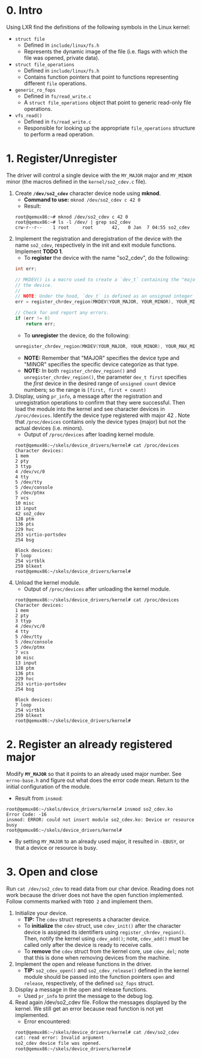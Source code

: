 # 0. Intro
Using LXR find the definitions of the following symbols in the Linux kernel:
- `struct file`
    - Defined in `include/linux/fs.h`
    - Represents the dynamic image of the file (i.e. flags with which the file was opened, private data).
- `struct file_operations`
    - Defined in `include/linux/fs.h`
    - Contains function pointers that point to functions representing different `file` operations.
- `generic_ro_fops`
    - Defined in `fs/read_write.c`
    - A `struct file_operations` object that point to generic read-only file operations.
- `vfs_read()`
    - Defined in `fs/read_write.c`
    - Responsible for looking up the appropriate `file_operations` structure to perform a read operation.

# 1. Register/Unregister
The driver will control a single device with the `MY_MAJOR` major and `MY_MINOR` minor (the macros defined in the `kernel/so2_cdev.c` file).
1. Create **`/dev/so2_cdev`** character device node using **mknod**.
    - **Command to use:** `mknod /dev/so2_cdev c 42 0`
    - Result:
    ```
    root@qemux86:~# mknod /dev/so2_cdev c 42 0
    root@qemux86:~# ls -l /dev/ | grep so2_cdev
    crw-r--r--    1 root     root       42,   0 Jan  7 04:55 so2_cdev
    ```
2. Implement the registration and deregistration of the device with the name `so2_cdev`, respectively in the init and exit module functions. Implement **TODO 1**.
    - To **register** the device with the name "so2_cdev", do the following:
    ``` C
    int err;

    // MKDEV() is a macro used to create a `dev_t` containing the "major" and "minor" of
    // the device.
    //
    // NOTE: Under the hood, `dev_t` is defined as an unsigned integer
    err = register_chrdev_region(MKDEV(YOUR_MAJOR, YOUR_MINOR), YOUR_MINOR_COUNT, "DEVICE NAME")
    
    // Check for and report any errors.
    if (err != 0)
        return err;
    ```
    - To **unregister** the device, do the following:
    ``` C
    unregister_chrdev_region(MKDEV(YOUR_MAJOR, YOUR_MINOR), YOUR_MAX_MINORS);
    ```
    - **NOTE:** Remember that "MAJOR" specifies the device type and "MINOR" specifies the specific device categorize as that type.
    - **NOTE:** In both `register_chrdev_region()` and `unregister_chrdev_region()`, the parameter `dev_t first` specifies the *first* device in the desired range of `unsigned count` device numbers; so the range is `[first, first + count)`
3. Display, using `pr_info`, a message after the registration and unregistration operations to confirm that they were successful. Then load the module into the kernel and see character devices in `/proc/devices`. Identify the device type registered with major 42 . Note that `/proc/devices` contains only the device types (major) but not the actual devices (i.e. minors).
    - Output of `/proc/devices` after loading kernel module.
    ```
    root@qemux86:~/skels/device_drivers/kernel# cat /proc/devices
    Character devices:
    1 mem
    2 pty
    3 ttyp
    4 /dev/vc/0
    4 tty
    5 /dev/tty
    5 /dev/console
    5 /dev/ptmx
    7 vcs
    10 misc
    13 input
    42 so2_cdev
    128 ptm
    136 pts
    229 hvc
    253 virtio-portsdev
    254 bsg

    Block devices:
    7 loop
    254 virtblk
    259 blkext
    root@qemux86:~/skels/device_drivers/kernel#
    ```
4. Unload the kernel module.
    - Output of `/proc/devices` after unloading the kernel module.
    ```
    root@qemux86:~/skels/device_drivers/kernel# cat /proc/devices
    Character devices:
    1 mem
    2 pty
    3 ttyp
    4 /dev/vc/0
    4 tty
    5 /dev/tty
    5 /dev/console
    5 /dev/ptmx
    7 vcs
    10 misc
    13 input
    128 ptm
    136 pts
    229 hvc
    253 virtio-portsdev
    254 bsg

    Block devices:
    7 loop
    254 virtblk
    259 blkext
    root@qemux86:~/skels/device_drivers/kernel#
    ```

# 2. Register an already registered major
Modify **`MY_MAJOR`** so that it points to an already used major number. See `errno-base.h` and figure out what does the error code mean. Return to the initial configuration of the module.
- Result from `insmod`:
```
root@qemux86:~/skels/device_drivers/kernel# insmod so2_cdev.ko
Error Code: -16
insmod: ERROR: could not insert module so2_cdev.ko: Device or resource busy
root@qemux86:~/skels/device_drivers/kernel#
```
- By setting `MY_MAJOR` to an already used major, it resulted in `-EBUSY`, or that a device or resource is busy.

# 3. Open and close
Run `cat /dev/so2_cdev` to read data from our char device. Reading does not work because the driver does not have the open function implemented. Follow comments marked with `TODO 2` and implement them.
1. Initialize your device.
    - **TIP:** The `cdev` struct represents a character device.
    - To **initialize** the `cdev` struct, use `cdev_init()` after the character device is assigned its identifiers using `register_chrdev_region()`. Then, notify the kernel using `cdev_add()`; note, `cdev_add()` must be called only after the device is ready to receive calls.
    - To **remove** the `cdev` struct from the kernel core, use `cdev_del`; note that this is done when removing devices from the machine.
2. Implement the open and release functions in the driver.
    - **TIP:** `so2_cdev_open()` and `so2_cdev_release()` defined in the kernel module should be passed into the function pointers `open` and `release`, respectively, of the defined `so2_fops` struct.
3. Display a message in the open and release functions.
    - Used `pr_info` to print the message to the debug log.
4. Read again /dev/so2_cdev file. Follow the messages displayed by the kernel. We still get an error because read function is not yet implemented.
    - Error encountered:
    ``` bash
    root@qemux86:~/skels/device_drivers/kernel# cat /dev/so2_cdev 
    cat: read error: Invalid argument
    so2_cdev device file was opened.
    root@qemux86:~/skels/device_drivers/kernel#
    ```
